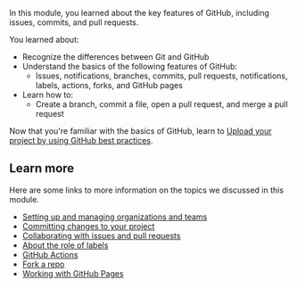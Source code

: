 In this module, you learned about the key features of GitHub, including issues, commits, and pull requests.

You learned about:

- Recognize the differences between Git and GitHub
- Understand the basics of the following features of GitHub:
  - Issues, notifications, branches, commits, pull requests, notifications, labels, actions, forks, and GitHub pages
- Learn how to:
  - Create a branch, commit a file, open a pull request, and merge a pull request

Now that you're familiar with the basics of GitHub, learn to [Upload your project by using GitHub best practices](/learn/modules/upload-project-github/).

## Learn more

Here are some links to more information on the topics we discussed in this module.

- [Setting up and managing organizations and teams](https://help.github.com/en/github/setting-up-and-managing-organizations-and-teams?azure-portal=true)
- [Committing changes to your project](https://help.github.com/en/github/committing-changes-to-your-project?azure-portal=true)
- [Collaborating with issues and pull requests](https://help.github.com/en/github/collaborating-with-issues-and-pull-requests?azure-portal=true)
- [About the role of labels](https://docs.github.com/en/free-pro-team@latest/github/managing-your-work-on-github/about-labels?azure-portal=true)
- [GitHub Actions](https://docs.github.com/en/free-pro-team@latest/actions?azure-portal=true)
- [Fork a repo](https://docs.github.com/en/free-pro-team@latest/github/getting-started-with-github/fork-a-repo?azure-portal=true)
- [Working with GitHub Pages](https://help.github.com/en/github/working-with-github-pages?azure-portal=true)
